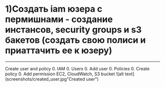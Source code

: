 # 1)Создать iam юзера с пермишнами - создание инстансов, security groups и s3 бакетов (создать свою полиси и приаттачить ее к юзеру)
***
Create user and policy 
0. IAM
0. Users
0. Add user
0. Policies
0. Create policy
0. Add permission EC2, CloudWatch, S3 bucket
![alt text](screenshots/created_user.jpg"Created user")